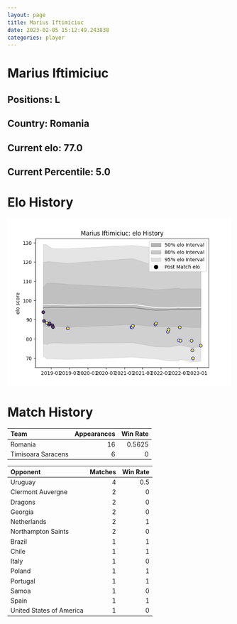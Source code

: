 ```yaml
---  
layout: page  
title: Marius Iftimiciuc  
date: 2023-02-05 15:12:49.243838  
categories: player  
---
```

# Marius Iftimiciuc

## Positions: L

## Country: Romania

## Current elo: 77.0

## Current Percentile: 5.0

# Elo History


![elo history](history_MariusIftimiciuc.png)
# Match History


| Team               |   Appearances |   Win Rate |
|:-------------------|--------------:|-----------:|
| Romania            |            16 |     0.5625 |
| Timisoara Saracens |             6 |     0      |

| Opponent                 |   Matches |   Win Rate |
|:-------------------------|----------:|-----------:|
| Uruguay                  |         4 |        0.5 |
| Clermont Auvergne        |         2 |        0   |
| Dragons                  |         2 |        0   |
| Georgia                  |         2 |        0   |
| Netherlands              |         2 |        1   |
| Northampton Saints       |         2 |        0   |
| Brazil                   |         1 |        1   |
| Chile                    |         1 |        1   |
| Italy                    |         1 |        0   |
| Poland                   |         1 |        1   |
| Portugal                 |         1 |        1   |
| Samoa                    |         1 |        0   |
| Spain                    |         1 |        1   |
| United States of America |         1 |        0   |